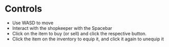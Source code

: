 # Controls

- Use WASD to move
- Interact with the shopkeeper with the Spacebar
- Click on the item to buy (or sell) and click the respective button.
- Click the item on the inventory to equip it, and click it again to unequip it
